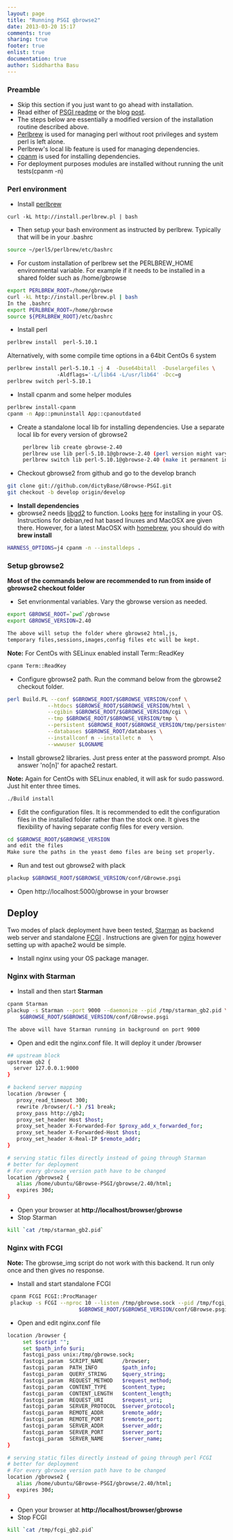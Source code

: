 ```yaml
---
layout: page
title: "Running PSGI gbrowse2"
date: 2013-03-20 15:17
comments: true
sharing: true
footer: true
enlist: true
documentation: true
author: Siddhartha Basu
---
```


### Preamble
* Skip this section if you just want to go ahead with installation.
* Read either of [PSGI readme](https://github.com/dictyBase/GBrowse-PSGI/blob/develop/README.psgi) or the blog [post](http://toddharris.net/blog/2011/09/11/running-the-generic-genome-browser-under-psgiplack).
* The steps below are essentially a modified version of the installation routine described above. 
* [Perlbrew](http://perlbrew.pl) is used for managing perl without root privileges and system perl is left alone.
* Perlbrew's local lib feature is used for managing dependencies.
* [cpanm](https://metacpan.org/module/cpanm) is used for installing dependencies.
* For deployment purposes modules are installed without running the unit tests(cpanm -n)

### Perl environment
* Install [perlbrew](http://perlbrew.pl)

```
curl -kL http://install.perlbrew.pl | bash
```

* Then setup your bash environment as instructed by perlbrew. Typically that will be in your .bashrc

```bash
source ~/perl5/perlbrew/etc/bashrc
```

* For custom installation of perlbrew set the PERLBREW_HOME environmental variable. For example if it needs to be installed in a shared folder such as /home/gbrowse

```bash
export PERLBREW_ROOT=/home/gbrowse
curl -kL http://install.perlbrew.pl | bash
In the .bashrc
export PERLBREW_ROOT=/home/gbrowse
source ${PERLBREW_ROOT}/etc/bashrc
```
 
* Install perl

```bash
perlbrew install  perl-5.10.1
```

Alternatively, with some compile time options in a 64bit CentOs 6 system

```bash
perlbrew install perl-5.10.1 -j 4  -Duse64bitall  -Duselargefiles \ 
                -Aldflags='-L/lib64 -L/usr/lib64' -Dcc=g
perlbrew switch perl-5.10.1
```

* Install cpanm and some helper modules

```bash
perlbrew install-cpanm
cpanm -n App::pmuninstall App::cpanoutdated
```

* Create a standalone local lib for installing dependencies. Use a separate local lib for every version of gbrowse2

```bash 
     perlbrew lib create gbrowse-2.40
     perlbrew use lib perl-5.10.1@gbrowse-2.40 (perl version might vary)
     perlbrew switch lib perl-5.10.1@gbrowse-2.40 (make it permanent in the bash)
```

* Checkout gbrowse2 from github and go to the develop branch

```bash
git clone git://github.com/dictyBase/GBrowse-PSGI.git
git checkout -b develop origin/develop
```

* **Install dependencies**
* gbrowse2 needs [libgd2](http://boutel.com/gd) to function. Looks [here](http://gmod.org/wiki/GBrowse_2.0_Prerequisites) for installing in your OS. Instructions for debian,red hat based linuxes and MacOSX are given there. However, for a latest MacOSX with [homebrew](http://mxcl.github.com/homebrew/), you should do with **brew install**

```bash
HARNESS_OPTIONS=j4 cpanm -n --installdeps .
```

### Setup gbrowse2
**Most of the commands below are recommended to run from inside of gbrowse2 checkout folder**

* Set envrionmental variables. Vary the gbrowse version as needed.

```bash
export GBROWSE_ROOT=`pwd`/gbrowse
export GBROWSE_VERSION=2.40

The above will setup the folder where gbrowse2 html,js,
temporary files,sessions,images,config files etc will be kept.
```
**Note:** For CentOs with SELinux enabled install Term::ReadKey

```bash
cpanm Term::ReadKey
```

* Configure gbrowse2 path. Run the command below from the gbrowse2 checkout folder.

```bash
perl Build.PL --conf $GBROWSE_ROOT/$GBROWSE_VERSION/conf \
             --htdocs $GBROWSE_ROOT/$GBROWSE_VERSION/html \
             --cgibin $GBROWSE_ROOT/$GBROWSE_VERSION/cgi \
             --tmp $GBROWSE_ROOT/$GBROWSE_VERSION/tmp \
             --persistent $GBROWSE_ROOT/$GBROWSE_VERSION/tmp/persistent  \
             --databases $GBROWSE_ROOT/databases \
             --installconf n --installetc n   \
             --wwwuser $LOGNAME
```
* Install gbrowse2 libraries. Just press enter at the password prompt. Also answer 'no[n]' for apache2 restart.

**Note:** Again for CentOs with SELinux enabled, it will ask for sudo password. Just hit enter three times.

```bash
./Build install
```
* Edit the configuration files. It is recommended to edit the configuration files in the installed folder rather than the stock one. It gives the flexibility of having separate config files for every version.

```bash
cd $GBROWSE_ROOT/$GBROWSE_VERSION
and edit the files
Make sure the paths in the yeast demo files are being set properly.
```
* Run and test out gbrowse2 with plack

```bash
plackup $GBROWSE_ROOT/$GBROWSE_VERSION/conf/GBrowse.psgi
```
* Open http://localhost:5000/gbrowse in your browser

## Deploy
Two modes of plack deployment have been tested, [Starman](https://metacpan.org/module/Starman) as backend web server and standalone [FCGI](https://metacpan.org/module/Plack::Handler::FCGI) . Instructions are given for [nginx](http://nginx.org) however setting up with apache2 would be simple.
* Install nginx using your OS package manager.

### Nginx with Starman

* Install and then start **Starman**

```bash
cpanm Starman
plackup -s Starman --port 9000 --daemonize --pid /tmp/starman_gb2.pid \
    $GBROWSE_ROOT/$GBROWSE_VERSION/conf/GBrowse.psgi

The above will have Starman running in background on port 9000
```

* Open and edit the nginx.conf file. It will deploy it under /browser

```bash
## upstream block
upstream gb2 {
  server 127.0.0.1:9000
}

# backend server mapping
location /browser {
   proxy_read_timeout 300; 
   rewrite /browser/(.*) /$1 break;  
   proxy_pass http://gb2;
   proxy_set_header Host $host;
   proxy_set_header X-Forwarded-For $proxy_add_x_forwarded_for;
   proxy_set_header X-Forwarded-Host $host;
   proxy_set_header X-Real-IP $remote_addr;
} 

# serving static files directly instead of going through Starman
# better for deployment
# For every gbrowse version path have to be changed 
location /gbrowse2 {
   alias /home/ubuntu/GBrowse-PSGI/gbrowse/2.40/html;
   expires 30d;
}
```
* Open your browser at **http://localhost/browser/gbrowse**
* Stop Starman

```bash
kill `cat /tmp/starman_gb2.pid`
```

### Nginx with FCGI
**Note:** The gbrowse_img script do not work with this backend. It run only once and then gives no response.

* Install and start standalone FCGI

```bash
 cpanm FCGI FCGI::ProcManager
 plackup -s FCGI --nproc 10 --listen /tmp/gbrowse.sock --pid /tmp/fcgi_gb2.pid --daemonize \
                       $GBROWSE_ROOT/$GBROWSE_VERSION/conf/GBrowse.psgi
```

* Open and edit nginx.conf file

```bash
location /browser {
     set $script "";
     set $path_info $uri;
     fastcgi_pass unix:/tmp/gbrowse.sock;
     fastcgi_param  SCRIPT_NAME      /browser;
     fastcgi_param  PATH_INFO        $path_info;
     fastcgi_param  QUERY_STRING     $query_string;
     fastcgi_param  REQUEST_METHOD   $request_method;
     fastcgi_param  CONTENT_TYPE     $content_type;
     fastcgi_param  CONTENT_LENGTH   $content_length;
     fastcgi_param  REQUEST_URI      $request_uri;
     fastcgi_param  SERVER_PROTOCOL  $server_protocol;
     fastcgi_param  REMOTE_ADDR      $remote_addr;
     fastcgi_param  REMOTE_PORT      $remote_port;
     fastcgi_param  SERVER_ADDR      $server_addr;
     fastcgi_param  SERVER_PORT      $server_port;
     fastcgi_param  SERVER_NAME      $server_name;
}

# serving static files directly instead of going through perl FCGI
# better for deployment
# For every gbrowse version path have to be changed 
location /gbrowse2 {
   alias /home/ubuntu/GBrowse-PSGI/gbrowse/2.40/html;
   expires 30d;
}
```
* Open your browser at **http://localhost/browser/gbrowse**
* Stop FCGI 

```bash 
kill `cat /tmp/fcgi_gb2.pid` 
```
